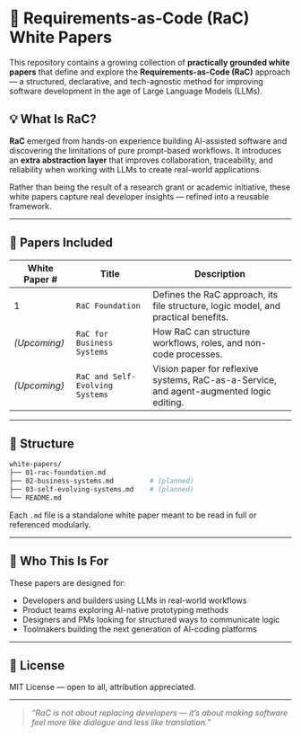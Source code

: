 # 🧠 Requirements-as-Code (RaC) White Papers

This repository contains a growing collection of **practically grounded white papers** that define and explore the **Requirements-as-Code (RaC)** approach — a structured, declarative, and tech-agnostic method for improving software development in the age of Large Language Models (LLMs).

## 💡 What Is RaC?

**RaC** emerged from hands-on experience building AI-assisted software and discovering the limitations of pure prompt-based workflows. It introduces an **extra abstraction layer** that improves collaboration, traceability, and reliability when working with LLMs to create real-world applications.

Rather than being the result of a research grant or academic initiative, these white papers capture real developer insights — refined into a reusable framework.

---

## 📄 Papers Included

| White Paper # | Title                                   | Description |
|---------------|-----------------------------------------|-------------|
| 1             | `RaC Foundation`                        | Defines the RaC approach, its file structure, logic model, and practical benefits. |
| *(Upcoming)*  | `RaC for Business Systems`              | How RaC can structure workflows, roles, and non-code processes. |
| *(Upcoming)*  | `RaC and Self-Evolving Systems`         | Vision paper for reflexive systems, RaC-as-a-Service, and agent-augmented logic editing. |

---

## 📂 Structure

```bash
white-papers/
├── 01-rac-foundation.md
├── 02-business-systems.md         # (planned)
├── 03-self-evolving-systems.md    # (planned)
└── README.md
```

Each `.md` file is a standalone white paper meant to be read in full or referenced modularly.

---

## 🚀 Who This Is For

These papers are designed for:

- Developers and builders using LLMs in real-world workflows
- Product teams exploring AI-native prototyping methods
- Designers and PMs looking for structured ways to communicate logic
- Toolmakers building the next generation of AI-coding platforms

---

## 📜 License

MIT License — open to all, attribution appreciated.

---

> _“RaC is not about replacing developers — it’s about making software feel more like dialogue and less like translation.”_
